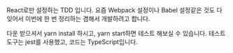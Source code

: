 React로만 설정하는 TDD 입니다.
요즘 Webpack 설정이나 Babel 설정같은 것도 다 잊어서 이번에 한 번 정리하는 겸해서 개발하려고 합니다.

다운 받으셔서 yarn install 하시고, yarn start하면 테스트 해보실 수 있습니다.
테스트 도구는 jest를 사용했고, 코드는 TypeScript입니다.